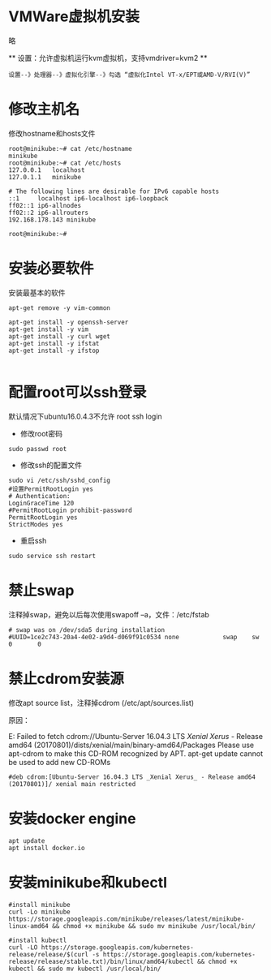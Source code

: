 # VMWare虚拟机安装
略

** 设置：允许虚拟机运行kvm虚拟机，支持vmdriver=kvm2 **
	
	设置--》处理器--》虚拟化引擎--》勾选 “虚拟化Intel VT-x/EPT或AMD-V/RVI(V)”

# 修改主机名
修改hostname和hosts文件
``` shell
root@minikube:~# cat /etc/hostname 
minikube
root@minikube:~# cat /etc/hosts
127.0.0.1	localhost
127.0.1.1	minikube

# The following lines are desirable for IPv6 capable hosts
::1     localhost ip6-localhost ip6-loopback
ff02::1 ip6-allnodes
ff02::2 ip6-allrouters
192.168.178.143 minikube

root@minikube:~# 

```
# 安装必要软件
安装最基本的软件
``` shell
apt-get remove -y vim-common

apt-get install -y openssh-server
apt-get install -y vim
apt-get install -y curl wget
apt-get install -y ifstat
apt-get install -y ifstop


```
# 配置root可以ssh登录
默认情况下ubuntu16.0.4.3不允许 root ssh login

- 修改root密码
```
sudo passwd root 
```
- 修改ssh的配置文件
```
sudo vi /etc/ssh/sshd_config  
#设置PermitRootLogin yes
# Authentication:
LoginGraceTime 120
#PermitRootLogin prohibit-password
PermitRootLogin yes  
StrictModes yes
```
- 重启ssh
```
sudo service ssh restart   
```

# 禁止swap
注释掉swap，避免以后每次使用swapoff –a，文件：/etc/fstab
```
# swap was on /dev/sda5 during installation
#UUID=1ce2c743-20a4-4e02-a9d4-d069f91c0534 none            swap    sw              0       0
```
# 禁止cdrom安装源

修改apt source list，注释掉cdrom (/etc/apt/sources.list)

原因：

E: Failed to fetch cdrom://Ubuntu-Server 16.04.3 LTS _Xenial Xerus_ - Release amd64 (20170801)/dists/xenial/main/binary-amd64/Packages  Please use apt-cdrom to make this CD-ROM recognized by APT. apt-get update cannot be used to add new CD-ROMs

```
#deb cdrom:[Ubuntu-Server 16.04.3 LTS _Xenial Xerus_ - Release amd64 (20170801)]/ xenial main restricted
```

# 安装docker engine
```
apt update
apt install docker.io

```
# 安装minikube和kubectl

```
#install minikube
curl -Lo minikube https://storage.googleapis.com/minikube/releases/latest/minikube-linux-amd64 && chmod +x minikube && sudo mv minikube /usr/local/bin/

#install kubectl
curl -LO https://storage.googleapis.com/kubernetes-release/release/$(curl -s https://storage.googleapis.com/kubernetes-release/release/stable.txt)/bin/linux/amd64/kubectl && chmod +x kubectl && sudo mv kubectl /usr/local/bin/

```